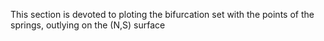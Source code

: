 This section is devoted to ploting the bifurcation set with the points of the springs, outlying on the (N,S) surface
